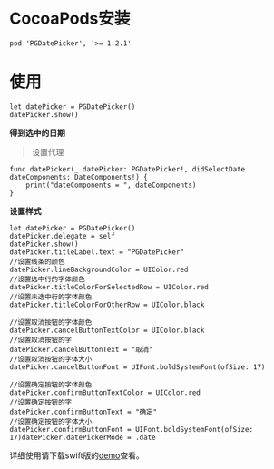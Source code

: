 # CocoaPods安装

```
pod 'PGDatePicker', '>= 1.2.1'
```

# 使用
```
let datePicker = PGDatePicker()
datePicker.show()
```
**得到选中的日期**
> 设置代理

```
func datePicker(_ datePicker: PGDatePicker!, didSelectDate dateComponents: DateComponents!) {
    print("dateComponents = ", dateComponents)
}
```

**设置样式**

```
let datePicker = PGDatePicker()
datePicker.delegate = self
datePicker.show()
datePicker.titleLabel.text = "PGDatePicker"
//设置线条的颜色
datePicker.lineBackgroundColor = UIColor.red
//设置选中行的字体颜色
datePicker.titleColorForSelectedRow = UIColor.red
//设置未选中行的字体颜色
datePicker.titleColorForOtherRow = UIColor.black

//设置取消按钮的字体颜色
datePicker.cancelButtonTextColor = UIColor.black
//设置取消按钮的字
datePicker.cancelButtonText = "取消"
//设置取消按钮的字体大小
datePicker.cancelButtonFont = UIFont.boldSystemFont(ofSize: 17)

//设置确定按钮的字体颜色
datePicker.confirmButtonTextColor = UIColor.red
//设置确定按钮的字
datePicker.confirmButtonText = "确定"
//设置确定按钮的字体大小
datePicker.confirmButtonFont = UIFont.boldSystemFont(ofSize: 17)datePicker.datePickerMode = .date

```

详细使用请下载swift版的[demo](https://github.com/xiaozhuxiong121/PGDatePicker/tree/master/SwiftDemo)查看。